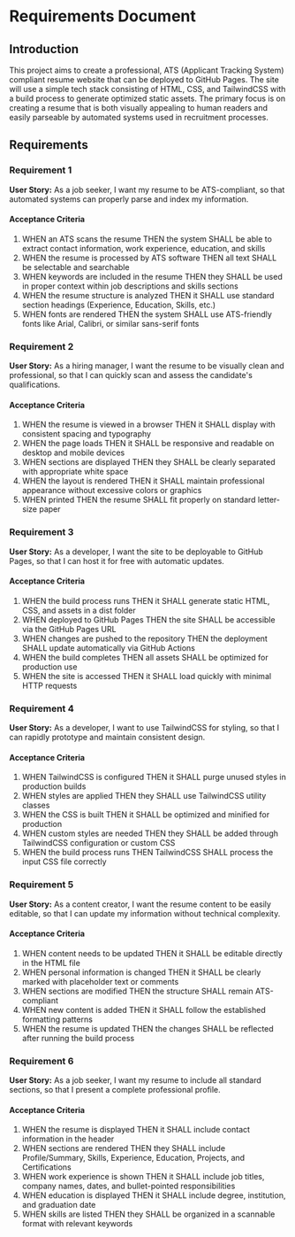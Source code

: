 # Requirements Document

## Introduction

This project aims to create a professional, ATS (Applicant Tracking System) compliant resume website that can be deployed to GitHub Pages. The site will use a simple tech stack consisting of HTML, CSS, and TailwindCSS with a build process to generate optimized static assets. The primary focus is on creating a resume that is both visually appealing to human readers and easily parseable by automated systems used in recruitment processes.

## Requirements

### Requirement 1

**User Story:** As a job seeker, I want my resume to be ATS-compliant, so that automated systems can properly parse and index my information.

#### Acceptance Criteria

1. WHEN an ATS scans the resume THEN the system SHALL be able to extract contact information, work experience, education, and skills
2. WHEN the resume is processed by ATS software THEN all text SHALL be selectable and searchable
3. WHEN keywords are included in the resume THEN they SHALL be used in proper context within job descriptions and skills sections
4. WHEN the resume structure is analyzed THEN it SHALL use standard section headings (Experience, Education, Skills, etc.)
5. WHEN fonts are rendered THEN the system SHALL use ATS-friendly fonts like Arial, Calibri, or similar sans-serif fonts

### Requirement 2

**User Story:** As a hiring manager, I want the resume to be visually clean and professional, so that I can quickly scan and assess the candidate's qualifications.

#### Acceptance Criteria

1. WHEN the resume is viewed in a browser THEN it SHALL display with consistent spacing and typography
2. WHEN the page loads THEN it SHALL be responsive and readable on desktop and mobile devices
3. WHEN sections are displayed THEN they SHALL be clearly separated with appropriate white space
4. WHEN the layout is rendered THEN it SHALL maintain professional appearance without excessive colors or graphics
5. WHEN printed THEN the resume SHALL fit properly on standard letter-size paper

### Requirement 3

**User Story:** As a developer, I want the site to be deployable to GitHub Pages, so that I can host it for free with automatic updates.

#### Acceptance Criteria

1. WHEN the build process runs THEN it SHALL generate static HTML, CSS, and assets in a dist folder
2. WHEN deployed to GitHub Pages THEN the site SHALL be accessible via the GitHub Pages URL
3. WHEN changes are pushed to the repository THEN the deployment SHALL update automatically via GitHub Actions
4. WHEN the build completes THEN all assets SHALL be optimized for production use
5. WHEN the site is accessed THEN it SHALL load quickly with minimal HTTP requests

### Requirement 4

**User Story:** As a developer, I want to use TailwindCSS for styling, so that I can rapidly prototype and maintain consistent design.

#### Acceptance Criteria

1. WHEN TailwindCSS is configured THEN it SHALL purge unused styles in production builds
2. WHEN styles are applied THEN they SHALL use TailwindCSS utility classes
3. WHEN the CSS is built THEN it SHALL be optimized and minified for production
4. WHEN custom styles are needed THEN they SHALL be added through TailwindCSS configuration or custom CSS
5. WHEN the build process runs THEN TailwindCSS SHALL process the input CSS file correctly

### Requirement 5

**User Story:** As a content creator, I want the resume content to be easily editable, so that I can update my information without technical complexity.

#### Acceptance Criteria

1. WHEN content needs to be updated THEN it SHALL be editable directly in the HTML file
2. WHEN personal information is changed THEN it SHALL be clearly marked with placeholder text or comments
3. WHEN sections are modified THEN the structure SHALL remain ATS-compliant
4. WHEN new content is added THEN it SHALL follow the established formatting patterns
5. WHEN the resume is updated THEN the changes SHALL be reflected after running the build process

### Requirement 6

**User Story:** As a job seeker, I want my resume to include all standard sections, so that I present a complete professional profile.

#### Acceptance Criteria

1. WHEN the resume is displayed THEN it SHALL include contact information in the header
2. WHEN sections are rendered THEN they SHALL include Profile/Summary, Skills, Experience, Education, Projects, and Certifications
3. WHEN work experience is shown THEN it SHALL include job titles, company names, dates, and bullet-pointed responsibilities
4. WHEN education is displayed THEN it SHALL include degree, institution, and graduation date
5. WHEN skills are listed THEN they SHALL be organized in a scannable format with relevant keywords